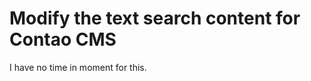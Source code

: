 Modify the text search content for Contao CMS
=============================================

I have no time in moment for this. 
